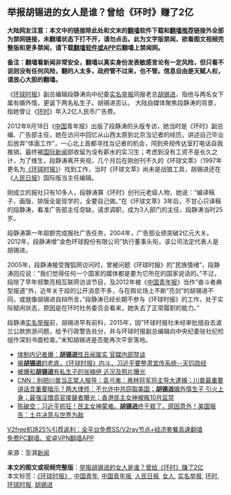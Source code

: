 <h2>举报胡锡进的女人是谁？曾给《环时》赚了2亿</h2> <p class="notice"><b>大陆网友注意：本文中的链接除此处和文末的<a href="https://github.com/bannedbook/fanqiang" >翻墙</a>软件下载和<a href="https://github.com/killgcd/justmysocks/blob/master/README.md">翻墙推荐</a>链接外全部为禁网链接，未翻墙状态下打不开，请勿点击。此为文字版禁闻，欲看图文视频完整版和更多禁闻，请下载<a href="https://github.com/bannedbook/fanqiang">翻墙软件或APP</a>后翻墙上禁闻网。</p><p>备注：翻墙看新闻非常安全，翻墙以真实身份发表敏感言论有一定风险，但只看不说则没有任何风险，翻的人太多，政府管不过来，也不管。信息自由是天赋人权，请放心大胆的翻墙。</b></p>  <div class="entry"> <p>《<a href="https://www.bannedbook.org/bnews/tag/%e7%8e%af%e7%90%83%e6%97%b6%e6%8a%a5/" class="st_tag internal_tag" rel="tag" title="标签 环球时报 下的日志">环球时报</a>》副总编辑段静涛向中纪委<a href="https://www.bannedbook.org/bnews/tag/%e5%ae%9e%e5%90%8d%e4%b8%be%e6%8a%a5/" class="st_tag internal_tag" rel="tag" title="标签 实名举报 下的日志">实名举报</a>同报老总<a href="https://www.bannedbook.org/bnews/tag/%e8%83%a1%e9%94%a1%e8%bf%9b/" class="st_tag internal_tag" rel="tag" title="标签 胡锡进 下的日志">胡锡进</a>，指他与两名女下属有婚外情，更诞下两名私生子。胡锡进否认。 大陆自媒体聚焦段静涛的背景，指她曾让《<a href="https://www.bannedbook.org/bnews/tag/%E7%8E%AF%E6%97%B6/" class="st_tag internal_tag" rel="tag" title="标签 环时 下的日志">环时</a>》年入2亿人民币广告费。</p> <p>2012年9月18日《<span class='wp_keywordlink_affiliate'><a href="https://www.bannedbook.org/" title="中国" target="_blank">中国</a></span>青年报》出版了段静涛的头版专访，她当时是《环时》副总编、广告部主任，她在访问中回忆从山西太原到北京当记者的经历，讲述自己毕业后放弃&#8221;体面工作&#8221;，一心北上首都寻找当记者的机会，闯到央视传达室打电话自我推销，最终被<span class='wp_keywordlink_affiliate'><a href="https://www.bannedbook.org/bnews/worldnews/" title="国际新闻" target="_blank">国际新闻</a></span>部收留为没有薪水的实习生；考虑到没有工资不是长久之计，为了维生，段静涛离开央视，几个月后在刚创刊不久的《环球文萃》（1997年更名为<a href="https://www.bannedbook.org/bnews/tag/%E3%80%8A%E7%8E%AF%E7%90%83%E6%97%B6%E6%8A%A5%E3%80%8B/" class="st_tag internal_tag" rel="tag" title="标签 《环球时报》 下的日志">《环球时报》</a>）找到工作，当时《环球文萃》尚未是战狼工具，胡锡进还在《<span class='wp_keywordlink'><a href="https://www.bannedbook.org/forum2/topic109.html" title="透视人民日报" target="_blank">人民日报</a></span>》国际版当主任编辑。</p>  <p>刚成立的报社只有10多人，段静涛算《环时》创刊元老级人物，她说：&#8221;编译稿子、画版、排版全是现学的，全要自己做。&#8221;在《环球文萃》3年后，不甘心只译稿的段静涛，看准广告部主任空缺，请求调职，成为3人部门的主任，段静涛当时25岁。</p> <p>段静涛第一年超额完成报社广告任务，2004年，广告部业绩突破2亿元大关。2012年，段静涛增&#8221;金色环球股份有限公司&#8221;执行董事头衔，该公司法定代表人是胡锡进。</p>  <p>2005年，段静涛接受搜狐网访问时，曾被问题《环球时报》的&#8221;民族情绪&#8221;，段静涛回应说：&#8221;我们觉得任何一个国家的媒体都是要为它所在的国家说话的。&#8221;不过，段除了早年频繁亮相互联网访谈节目，及2012年被《<a href="https://www.bannedbook.org/bnews/tag/%e4%b8%ad%e5%9b%bd%e9%9d%92%e5%b9%b4%e6%8a%a5/" class="st_tag internal_tag" rel="tag" title="标签 中国青年报 下的日志">中国青年报</a>》当作&#8221;奋斗者典型报道&#8221;外，近年关于段的公开消息不多，与在舆论场上不断&#8221;亮剑&#8221;的胡锡进不同，或就像胡锡进自辩所言，&#8221;段静涛已经长期不参与《环球时报》的工作，处于实际赋闲状态，原因是在环时社务委员会看来，她失去了正常履职的能力。&#8221;</p> <p>段静涛<span class='wp_keywordlink'><a href="https://www.bannedbook.org/forum30/" title="我要举报贪官 网络举报贪污" target="_blank">实名举报</a></span>前，胡锡进早有前科，2015年，因&#8221;环球时报社未经审批擅自去波兰公款旅游问题，给予行政警告处分，并与环球时报副总编辑向中央纪委驻社纪检组作深刻书面检查。&#8221;未知胡锡进是否能再次平安落地。</p>  <ul class='op-related-articles' title='相关阅读'> <li><a href='https://www.bannedbook.org/bnews/comments/20201204/1441977.html' target='_blank'>体制内记者爆：<b>胡锡进</b>性丑闻属实 官媒内部禁谈</a></li> <li><a href='https://www.bannedbook.org/bnews/bannedvideo/20201204/1441749.html' target='_blank'>揭<b>胡锡进</b>的老底，《环球时报》内斗，习近平要整肃宣传系统--天钧政经</a></li> <li><a href='https://www.bannedbook.org/bnews/comments/20201203/1441496.html' target='_blank'>被爆和<b>胡锡进</b>有私生子的张楠伊 近况及照片曝光</a></li> <li><a href='https://www.bannedbook.org/bnews/bannedvideo/20201203/1441489.html' target='_blank'>CNN：别把川普当正常人报导；袁弓夷：弗林将军将主导大逮捕；川普最重要讲话含重要暗示？两大律师：不允许中共窃取美国；<b>胡锡进</b>婚外情生子 引火上身；最强淫僧高官接替者曝光；香港民主女神被叛10月监禁</a></li> <li><a href='https://www.bannedbook.org/bnews/cbnews/20201203/1441486.html' target='_blank'>陈破空：习近平抓狂！民主女神蒙难。<b>胡锡进</b>终于栽了，原因意外！美国报告：土共决意与世界为敌</a></li> </ul> <p class="texttj"> <a href="https://github.com/bannedbook/fanqiang/wiki/V2ray%E6%9C%BA%E5%9C%BA" target="_blank">V2free机场25%引荐返利：全平台免费SS/V2ray节点+经济套餐高速翻墙</a><br/> <a href="https://github.com/bannedbook/fanqiang/wiki/%E7%A6%81%E9%97%BB%E7%BD%91%E5%AE%89%E5%8D%93%E7%BF%BB%E5%A2%99%E6%96%B0%E9%97%BBAPP" target="_blank">免费PC翻墙、安卓VPN翻墙APP</a></p><p> 来源：澎湃<span class='wp_keywordlink_affiliate'><a href="https://www.bannedbook.org/" title="新闻">新闻</a></span> </p><a name='sharetosocial'></a>       <div><b>本文的图文或视频完整版</b>：<a href='https://www.bannedbook.org/bnews/cbnews/20201204/1442064.html'>举报胡锡进的女人是谁？曾给《环时》赚了2亿</a></div>  </div><!--END ENTRY--> <div class="postfooter"> <div>本文标签：<a href="https://www.bannedbook.org/bnews/tag/%E3%80%8A%E7%8E%AF%E7%90%83%E6%97%B6%E6%8A%A5%E3%80%8B/" rel="tag">《环球时报》</a>, <a href="https://www.bannedbook.org/bnews/tag/%E4%B8%AD%E5%9B%BD%E9%9D%92%E5%B9%B4/" rel="tag">中国青年</a>, <a href="https://www.bannedbook.org/bnews/tag/%e4%b8%ad%e5%9b%bd%e9%9d%92%e5%b9%b4%e6%8a%a5/" rel="tag">中国青年报</a>, <a href="https://www.bannedbook.org/bnews/tag/%e4%ba%ba%e6%b0%91%e6%97%a5%e6%8a%a5/" rel="tag">人民日报</a>, <a href="https://www.bannedbook.org/bnews/tag/%e5%a5%b3%e4%ba%ba/" rel="tag">女人</a>, <a href="https://www.bannedbook.org/bnews/tag/%e5%ae%9e%e5%90%8d%e4%b8%be%e6%8a%a5/" rel="tag">实名举报</a>, <a href="https://www.bannedbook.org/bnews/tag/%E7%8E%AF%E6%97%B6/" rel="tag">环时</a>, <a href="https://www.bannedbook.org/bnews/tag/%e7%8e%af%e7%90%83%e6%97%b6%e6%8a%a5/" rel="tag">环球时报</a>, <a href="https://www.bannedbook.org/bnews/tag/%e8%83%a1%e9%94%a1%e8%bf%9b/" rel="tag">胡锡进</a></div>  </div><!--END POSTFOOTER--> 
